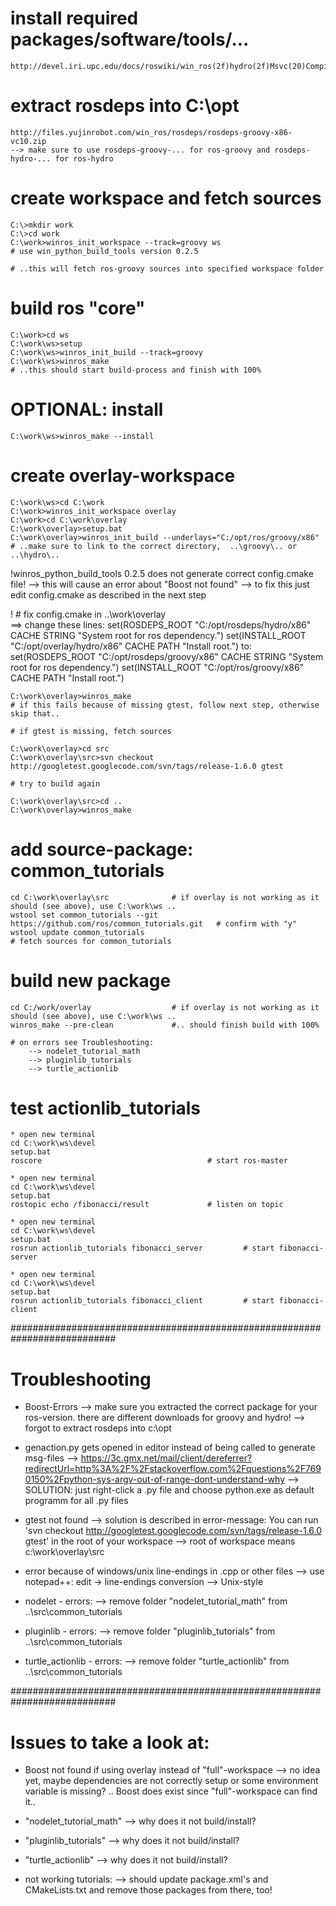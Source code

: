 # install required packages/software/tools/...
	http://devel.iri.upc.edu/docs/roswiki/win_ros(2f)hydro(2f)Msvc(20)Compiled(20)SDK.html#Preparation
	

# extract rosdeps into C:\opt
	http://files.yujinrobot.com/win_ros/rosdeps/rosdeps-groovy-x86-vc10.zip
	--> make sure to use rosdeps-groovy-... for ros-groovy and rosdeps-hydro-... for ros-hydro

# create workspace and fetch sources

	C:\>mkdir work
	C:\>cd work
	C:\work>winros_init_workspace --track=groovy ws 						# use win_python_build_tools version 0.2.5
																			# ..this will fetch ros-groovy sources into specified workspace folder

# build ros "core"

	C:\work>cd ws
	C:\work\ws>setup
	C:\work\ws>winros_init_build --track=groovy
	C:\work\ws>winros_make													# ..this should start build-process and finish with 100%
	
# OPTIONAL: install

	C:\work\ws>winros_make --install


# create overlay-workspace

	C:\work\ws>cd C:\work
	C:\work>winros_init_workspace overlay
	C:\work>cd C:\work\overlay
	C:\work\overlay>setup.bat
	C:\work\overlay>winros_init_build --underlays="C:/opt/ros/groovy/x86"	# ..make sure to link to the correct directory,  ..\groovy\.. or ..\hydro\..

!winros_python_build_tools 0.2.5 does not generate correct config.cmake file!
	--> this will cause an error about "Boost not found"
	--> to fix this just edit config.cmake as described in the next step
	
!	# fix config.cmake in ..\work\overlay\
		==> change these lines:
set(ROSDEPS_ROOT "C:/opt/rosdeps/hydro/x86" CACHE STRING "System root for ros dependency.")
set(INSTALL_ROOT "C:/opt/overlay/hydro/x86" CACHE PATH "Install root.")
		to:
set(ROSDEPS_ROOT "C:/opt/rosdeps/groovy/x86" CACHE STRING "System root for ros dependency.")
set(INSTALL_ROOT "C:/opt/ros/groovy/x86" CACHE PATH "Install root.")

	C:\work\overlay>winros_make												# if this fails because of missing gtest, follow next step, otherwise skip that..
	
	# if gtest is missing, fetch sources
	
	C:\work\overlay>cd src
	C:\work\overlay\src>svn checkout http://googletest.googlecode.com/svn/tags/release-1.6.0 gtest
	
	# try to build again
	
	C:\work\overlay\src>cd ..
	C:\work\overlay>winros_make
	

# add source-package: common_tutorials
	
	cd C:\work\overlay\src				# if overlay is not working as it should (see above), use C:\work\ws ..
	wstool set common_tutorials --git https://github.com/ros/common_tutorials.git	# confirm with "y"
	wstool update common_tutorials													# fetch sources for common_tutorials

# build new package

	cd C:/work/overlay					# if overlay is not working as it should (see above), use C:\work\ws ..	
	winros_make --pre-clean				#.. should finish build with 100%
	
	# on errors see Troubleshooting:
		--> nodelet_tutorial_math
		--> pluginlib_tutorials
		--> turtle_actionlib

# test actionlib_tutorials
	
	* open new terminal
	cd C:\work\ws\devel
	setup.bat
	roscore										# start ros-master
	
	* open new terminal
	cd C:\work\ws\devel
	setup.bat
	rostopic echo /fibonacci/result				# listen on topic

	* open new terminal
	cd C:\work\ws\devel
	setup.bat
	rosrun actionlib_tutorials fibonacci_server			# start fibonacci-server

	* open new terminal
	cd C:\work\ws\devel
	setup.bat
	rosrun actionlib_tutorials fibonacci_client			# start fibonacci-client
	

###########################################################################
# Troubleshooting
 
* Boost-Errors
	--> make sure you extracted the correct package for your ros-version. there are different downloads for groovy and hydro!
	--> forgot to extract rosdeps into c:\opt
* genaction.py gets opened in editor instead of being called to generate msg-files
	--> https://3c.gmx.net/mail/client/dereferrer?redirectUrl=http%3A%2F%2Fstackoverflow.com%2Fquestions%2F7690150%2Fpython-sys-argv-out-of-range-dont-understand-why
	--> SOLUTION: just right-click a .py file and choose python.exe as default programm for all .py files
* gtest not found
	--> solution is described in error-message:
		You can run 'svn checkout http://googletest.googlecode.com/svn/tags/release-1.6.0 gtest' in the root of your workspace
		--> root of workspace means c:\work\overlay\src
* error because of windows/unix line-endings in .cpp or other files
	--> use notepad++: edit -> line-endings conversion --> Unix-style
	
* nodelet - errors:
	--> remove folder "nodelet_tutorial_math" from ..\src\common_tutorials
* pluginlib - errors:
	--> remove folder "pluginlib_tutorials" from ..\src\common_tutorials
* turtle_actionlib - errors:
	--> remove folder "turtle_actionlib" from ..\src\common_tutorials
	
	
###########################################################################
# Issues to take a look at:

* Boost not found if using overlay instead of "full"-workspace
	--> no idea yet, maybe dependencies are not correctly setup or some environment variable is missing?
		.. Boost does exist since "full"-workspace can find it..
		
* "nodelet_tutorial_math"
	--> why does it not build/install?
* "pluginlib_tutorials"
	--> why does it not build/install?
* "turtle_actionlib"
	--> why does it not build/install?

* not working tutorials:
	--> should update package.xml's and CMakeLists.txt and remove those packages from there, too!
